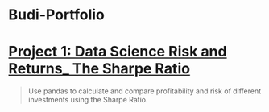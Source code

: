 # Budi-Portfolio

# [Project 1: Data Science Risk and Returns_ The Sharpe Ratio]() 
> Use pandas to calculate and compare profitability and risk of different investments using the Sharpe Ratio.
